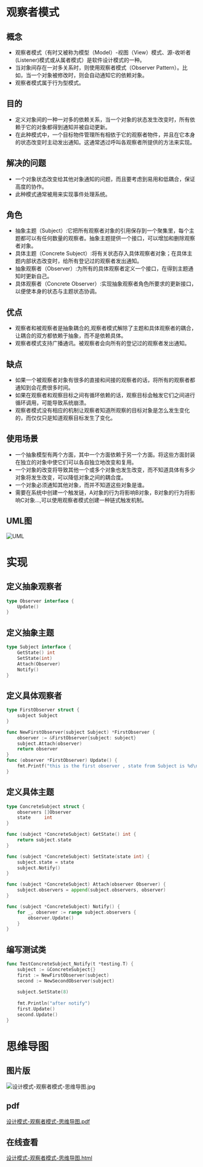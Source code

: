 # 观察者模式

## 概念

- 观察者模式（有时又被称为模型（Model）-视图（View）模式、源-收听者(Listener)模式或从属者模式）是软件设计模式的一种。
- 当对象间存在一对多关系时，则使用观察者模式（Observer Pattern）。比如，当一个对象被修改时，则会自动通知它的依赖对象。
- 观察者模式属于行为型模式。

## 目的

- 定义对象间的一种一对多的依赖关系，当一个对象的状态发生改变时，所有依赖于它的对象都得到通知并被自动更新。
- 在此种模式中，一个目标物件管理所有相依于它的观察者物件，并且在它本身的状态改变时主动发出通知。这通常透过呼叫各观察者所提供的方法来实现。

## 解决的问题

- 一个对象状态改变给其他对象通知的问题，而且要考虑到易用和低耦合，保证高度的协作。
- 此种模式通常被用来实现事件处理系统。

## 角色

- 抽象主题（Subject）:它把所有观察者对象的引用保存到一个聚集里，每个主题都可以有任何数量的观察者。抽象主题提供一个接口，可以增加和删除观察者对象。
- 具体主题（Concrete Subject）:将有关状态存入具体观察者对象；在具体主题内部状态改变时，给所有登记过的观察者发出通知。
- 抽象观察者（Observer）:为所有的具体观察者定义一个接口，在得到主题通知时更新自己。
- 具体观察者（Concrete Observer）:实现抽象观察者角色所要求的更新接口，以便使本身的状态与主题状态协调。

## 优点

- 观察者和被观察者是抽象耦合的,观察者模式解除了主题和具体观察者的耦合，让耦合的双方都依赖于抽象，而不是依赖具体。
- 观察者模式支持广播通讯。被观察者会向所有的登记过的观察者发出通知。

## 缺点

- 如果一个被观察者对象有很多的直接和间接的观察者的话，将所有的观察者都通知到会花费很多时间。
- 如果在观察者和观察目标之间有循环依赖的话，观察目标会触发它们之间进行循环调用，可能导致系统崩溃。
- 观察者模式没有相应的机制让观察者知道所观察的目标对象是怎么发生变化的，而仅仅只是知道观察目标发生了变化。

## 使用场景

- 一个抽象模型有两个方面，其中一个方面依赖于另一个方面。将这些方面封装在独立的对象中使它们可以各自独立地改变和复用。
- 一个对象的改变将导致其他一个或多个对象也发生改变，而不知道具体有多少对象将发生改变，可以降低对象之间的耦合度。
- 一个对象必须通知其他对象，而并不知道这些对象是谁。
- 需要在系统中创建一个触发链，A对象的行为将影响B对象，B对象的行为将影响C对象...,可以使用观察者模式创建一种链式触发机制。

## UML图

![UML](https://golangstudy-1301931916.cos.ap-shanghai.myqcloud.com/img/设计模式-观察者模式-uml.png)

# 实现

## 定义抽象观察者

```go
type Observer interface {
    Update()
}
```

## 定义抽象主题

```go
type Subject interface {
    GetState() int
    SetState(int)
    Attach(Observer)
    Notify()
}
```

## 定义具体观察者

```go
type FirstObserver struct {
    subject Subject
}

func NewFirstObserver(subject Subject) *FirstObserver {
    observer := &FirstObserver{subject: subject}
    subject.Attach(observer)
    return observer
}
func (observer *FirstObserver) Update() {
    fmt.Printf("this is the first observer , state from Subject is %d\n", observer.subject.GetState())
}
```

## 定义具体主题

```go
type ConcreteSubject struct {
    observers []Observer
    state     int
}

func (subject *ConcreteSubject) GetState() int {
    return subject.state
}

func (subject *ConcreteSubject) SetState(state int) {
    subject.state = state
    subject.Notify()
}

func (subject *ConcreteSubject) Attach(observer Observer) {
    subject.observers = append(subject.observers, observer)
}

func (subject *ConcreteSubject) Notify() {
    for _, observer := range subject.observers {
        observer.Update()
    }
}
```

## 编写测试类
```go
func TestConcreteSubject_Notify(t *testing.T) {
    subject := &ConcreteSubject{}
    first := NewFirstObserver(subject)
    second := NewSecondObserver(subject)
    
    subject.SetState(8)
    
    fmt.Println("after notify")
    first.Update()
    second.Update()
}

```

# 思维导图

## 图片版

![设计模式-观察者模式-思维导图.jpg](https://golangstudy-1301931916.cos.ap-shanghai.myqcloud.com/img/设计模式-观察者模式-思维导图.jpg)

## pdf

[设计模式-观察者模式-思维导图.pdf](https://golangstudy-1301931916.cos.ap-shanghai.myqcloud.com/img/设计模式-观察者模式-思维导图.pdf)

## 在线查看

[设计模式-观察者模式-思维导图.html](https://golangstudy-1301931916.cos.ap-shanghai.myqcloud.com/img/设计模式-观察者模式-思维导图.html)


